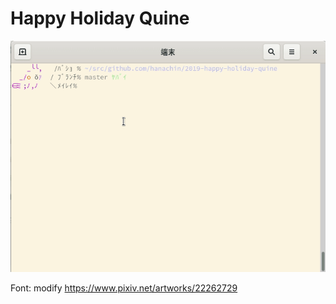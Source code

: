 Happy Holiday Quine
===================

![Happy Holiday Quine](happy-holiday-quine.gif)

Font: modify https://www.pixiv.net/artworks/22262729
